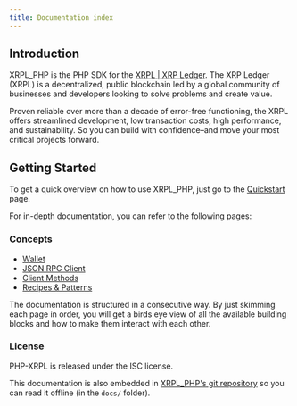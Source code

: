 ```yaml
---
title: Documentation index
---
```


## Introduction

XRPL_PHP is the PHP SDK for the [XRPL | XRP Ledger](https://xrpl.org/). The XRP Ledger (XRPL) is a decentralized, 
public blockchain led by a global community of businesses and developers looking to solve problems and create value.

Proven reliable over more than a decade of error-free functioning, the XRPL offers streamlined development, 
low transaction costs, high performance, and sustainability. So you can build with confidence–and move your most critical projects forward.

## Getting Started

To get a quick overview on how to use XRPL_PHP, just go to the [Quickstart](quickstart.md) page.

For in-depth documentation, you can refer to the following pages:

### Concepts

* [Wallet](wallet.md)
* [JSON RPC Client](client.md)
* [Client Methods](methods.md)
* [Recipes & Patterns](recipes-patterns.md)

The documentation is structured in a consecutive way. By just skimming each page in order, you will get a birds eye view 
of all the available building blocks and how to make them interact with each other.

### License

PHP-XRPL is released under the ISC license.

This documentation is also embedded in [XRPL_PHP's git repository](https://github.com/AlexanderBuzz/XRPL_PHP/tree/master/docs)
so you can read it offline (in the `docs/` folder).